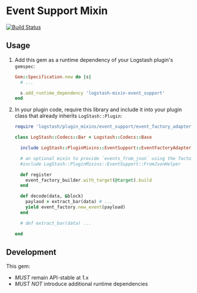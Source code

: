 # Event Support Mixin

[![Build Status](https://travis-ci.org/logstash-plugins/logstash-mixin-event_support.svg?branch=master)](https://travis-ci.org/logstash-plugins/logstash-mixin-event_support)


## Usage

1. Add this gem as a runtime dependency of your Logstash plugin's `gemspec`:

    ~~~ ruby
    Gem::Specification.new do |s|
      # ...

      s.add_runtime_dependency 'logstash-mixin-event_support'
    end
    ~~~

2. In your plugin code, require this library and include it into your plugin class
   that already inherits `LogStash::Plugin`:

    ~~~ ruby
    require 'logstash/plugin_mixins/event_support/event_factory_adapter'

    class LogStash::Codecs::Bar < Logstash::Codecs::Base

      include LogStash::PluginMixins::EventSupport::EventFactoryAdapter
   
      # an optional mixin to provide `events_from_json` using the factory :
      #include LogStash::PluginMixins::EventSupport::FromJsonHelper

      def register
        event_factory_builder.with_target(@target).build
      end
   
      def decode(data, &block)
        paylaod = extract_bar(data) # ...
        yield event_factory.new_event(payload)
      end
   
      # def extract_bar(data) ...
   
    end
    ~~~

## Development

This gem:
 - *MUST* remain API-stable at 1.x
 - *MUST NOT* introduce additional runtime dependencies
